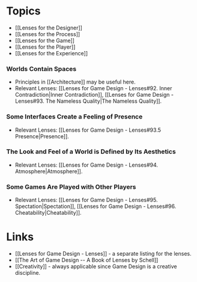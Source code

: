 # Topics 
* [[Lenses for the Designer]] 
* [[Lenses for the Process]]
* [[Lenses for the Game]]
* [[Lenses for the Player]]
* [[Lenses for the Experience]]

### Worlds Contain Spaces 
* Principles in [[Architecture]] may be useful here. 
* Relevant Lenses: [[Lenses for Game Design - Lenses#92. Inner Contradiction|Inner Contradiction]], [[Lenses for Game Design - Lenses#93. The Nameless Quality|The Nameless Quality]]. 

### Some Interfaces Create a Feeling of Presence
* Relevant Lenses: [[Lenses for Game Design - Lenses#93.5 Presence|Presence]]. 

### The Look and Feel of a World is Defined by Its Aesthetics 
* Relevant Lenses: [[Lenses for Game Design - Lenses#94. Atmosphere|Atmosphere]]. 

### Some Games Are Played with Other Players 
* Relevant Lenses: [[Lenses for Game Design - Lenses#95. Spectation|Spectation]], [[Lenses for Game Design - Lenses#96. Cheatability|Cheatability]]. 

# Links
* [[Lenses for Game Design - Lenses]] - a separate listing for the lenses.
* [[The Art of Game Design -- A Book of Lenses by Schell]]
* [[Creativity]] - always applicable since Game Design is a creative discipline.
